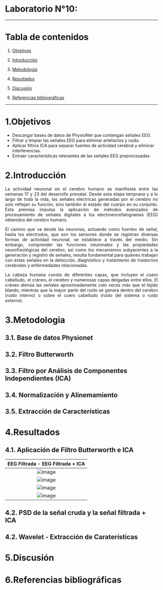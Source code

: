 # **Laboratorio N°10:**

***

# **Tabla de contenidos**
1. [Objetivos](#id1)
2. [Introducción](#id3)
3. [Metodología](#id4)
 
   
4. [Resultados](#id4)
    
    
   
5. [Discusión](#id5)
6. [Referencias bibliográficas](#id6) 

***

# 1.Objetivos<a name="id1"></a>
   - Descargar bases de datos de PhysioNet que contengan señales EEG.
   - Filtrar y limpiar las señales EEG para eliminar artefactos y ruido.
   - Aplicar filtros ICA para separar fuentes de actividad cerebral y eliminar interferencias.
   - Extraer características relevantes de las señales EEG preprocesadas
# 2.Introducción<a name="id2"></a>

<p align="justify">
La actividad neuronal en el cerebro humano se manifiesta entre las semanas 17 y 23 del desarrollo prenatal. Desde esta etapa temprana y a lo largo de toda la vida, las señales eléctricas generadas por el cerebro no solo reflejan su función, sino también el estado del cuerpo en su conjunto. Esta premisa impulsa la aplicación de métodos avanzados de procesamiento de señales digitales a los electroencefalogramas (EEG) obtenidos del cerebro humano.
 </p>

<p align="justify">
El camino que va desde las neuronas, actuando como fuentes de señal, hasta los electrodos, que son los sensores donde se registran diversas formas de actividad neuronal, se establece a través del medio. Sin embargo, comprender las funciones neuronales y las propiedades neurofisiológicas del cerebro, así como los mecanismos subyacentes a la generación y registro de señales, resulta fundamental para quienes trabajan con estas señales en la detección, diagnóstico y tratamiento de trastornos cerebrales y enfermedades relacionadas.
 </p>

<p align="justify">
La cabeza humana consta de diferentes capas, que incluyen el cuero cabelludo, el cráneo, el cerebro y numerosas capas delgadas entre ellos. El cráneo atenúa las señales aproximadamente cien veces más que el tejido blando, mientras que la mayor parte del ruido se genera dentro del cerebro (ruido interno) o sobre el cuero cabelludo (ruido del sistema o ruido externo).
</p>


# 3.Metodologia<a name="id3"></a>

## 3.1. Base de datos Physionet<a name="id3.1"></a>
## 3.2. Filtro Butterworth <a name="id3.2"></a>
## 3.3. Filtro por Análisis de Componentes Independientes (ICA) <a name="id3.3"></a>
## 3.4. Normalización y Alinemamiento <a name="id3.4"></a>
## 3.5. Extracción de Características <a name="id3.5"></a>

<p align="justify">

 </p>


# 4.Resultados<a name="id4"></a>
## 4.1. Aplicación de Filtro Butterworth e ICA

|  **EEG Filtrada      -       EEG Filtrada + ICA**  |
|:------------:|
|![image](https://github.com/GloriaAtencio/ISBIO_2024_G1/assets/164552077/fe90f1e3-df4f-4fd0-8090-39e4b67d7dcd)|
|![image](https://github.com/GloriaAtencio/ISBIO_2024_G1/assets/164552077/b5bd8ecc-8389-47af-9e52-885eedaaacd6)|
|![image](https://github.com/GloriaAtencio/ISBIO_2024_G1/assets/164552077/1c8b5fad-8a54-4abc-8545-08983251e673)|
|![image](https://github.com/GloriaAtencio/ISBIO_2024_G1/assets/164552077/3cc76a0f-be2a-4d95-b6dd-7d20779a6daa)|


## 4.2. PSD de la señal cruda y la señal filtrada + ICA
## 4.2. Wavelet - Extracción de Caraterísticas
# 5.Discusión<a name="id5"></a>

# 6.Referencias bibliográficas<a name="id6"></a>
